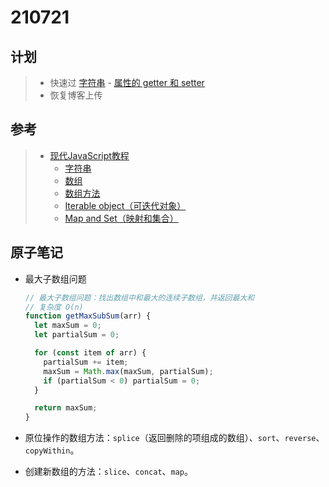# 210721

## 计划

> - 快速过 [字符串](https://zh.javascript.info/string) - [属性的 getter 和 setter](https://zh.javascript.info/property-accessors)
> - 恢复博客上传

## 参考

> - [现代JavaScript教程](https://zh.javascript.info/)
>   - [字符串](https://zh.javascript.info/string)
>   - [数组](https://zh.javascript.info/array)
>   - [数组方法](https://zh.javascript.info/array-methods)
>   - [Iterable object（可迭代对象）](https://zh.javascript.info/iterable)
>   - [Map and Set（映射和集合）](https://zh.javascript.info/map-set)
>
> 

## 原子笔记

- 最大子数组问题

  ```javascript
  // 最大子数组问题：找出数组中和最大的连续子数组，并返回最大和
  // 复杂度 O(n)
  function getMaxSubSum(arr) {
    let maxSum = 0;
    let partialSum = 0;
  
    for (const item of arr) {
      partialSum += item;
      maxSum = Math.max(maxSum, partialSum);
      if (partialSum < 0) partialSum = 0;
    }
  
    return maxSum;
  }
  ```

- 原位操作的数组方法：`splice`（返回删除的项组成的数组）、`sort`、`reverse`、`copyWithin`。
- 创建新数组的方法：`slice`、`concat`、`map`。

